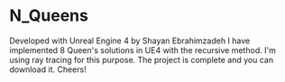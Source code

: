 # N_Queens

Developed with Unreal Engine 4 by Shayan Ebrahimzadeh
I have implemented 8 Queen's solutions in UE4 with the recursive method.
I'm using ray tracing for this purpose.
The project is complete and you can download it.
Cheers!
